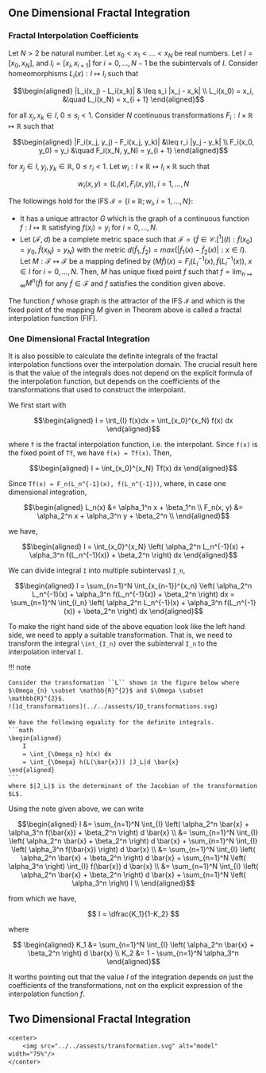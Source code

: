 ## One Dimensional Fractal Integration 

### Fractal Interpolation Coefficients
Let $N > 2$ be natural number. Let $x_0 < x_1 < \ldots < x_N$ be real numbers. Let $I = [x_0, x_N]$, and $I_i = [x_i, x_{i + 1}]$ for $i = 0, \ldots, N - 1$ be the subintervals of $I$. Consider homeomorphisms $L_i(x): I \mapsto I_i$ such that
```math
\begin{aligned}
|L_i(x_j) - L_i(x_k)| & \leq s_i |x_j - x_k| \\
L_i(x_0) = x_i, &\quad L_i(x_N) = x_{i + 1}  
\end{aligned}
```
for all $x_j, x_k \in I, \; 0 \leq s_i < 1$. Consider $N$ continuous transformations $F_i : I \times \mathbb{R} \mapsto \mathbb{R}$ such that 
```math
\begin{aligned}
|F_i(x_j, y_j) - F_i(x_j, y_k)| &\leq r_i |y_j - y_k| \\
F_i(x_0, y_0) = y_i &\quad F_i(x_N, y_N) = y_{i + 1} 
\end{aligned}
```
for $x_j \in I, \; y_j, y_k \in \mathbb{R}, \; 0 \leq r_i < 1$. Let $w_i : I \times \mathbb{R} \mapsto I_i \times \mathbb{R}$ such that
```math
w_i(x, y) = (L_i(x), F_i(x, y)), \; i = 1, \ldots, N
```
The followings hold for the IFS $\mathcal{I} = \{ I \times \mathbb{R}; w_i, \; i = 1, \ldots, N \}$:

* It has a unique attractor $G$ which is the graph of a continuous function $f:I\mapsto \mathbb{R}$ satisfying $f(x_i) = y_i$ for $i = 0, \ldots, N$.
* Let $(\mathcal{F}, d)$ be a complete metric space such that $\mathcal{F} = \{ \tilde{f} \in \mathcal{C}.[^1] (I): \tilde{f}(x_0) = y_0, \; \tilde{f}(x_N) = y_N \}$ with the metric $d(\tilde{f}_1, \tilde{f}_2) = max\{ |\tilde{f}_1(x) - \tilde{f}_2(x)| : x \in I \}$. Let $M: \mathcal{F} \mapsto \mathcal{F}$ be a mapping defined by $(M\tilde{f})(x) = F_i(L_i^{-1}(x), \tilde{f}(L_i^{-1}(x)), \; x \in I$ for $i = 0, \ldots, N$. Then, $M$ has unique fixed point $f$ such that $f = \lim_{n \mapsto \infty} M^n(\tilde{f})$ for any $\tilde{f} \in \mathcal{F}$ and $f$ satisfies the condition given above.

The function $f$ whose graph is the attractor of the IFS $\mathcal{I}$ and which is the fixed point of the mapping $M$ given in Theorem above is called a fractal interpolation function (FIF).

### One Dimensional Fractal Integration 
It is also possible to calculate the definite integrals of the fractal interpolation functions over the interpolation domain. The crucial result here is that the value of the integrals does not depend on the explicit formula of the interpolation function, but depends on the coefficients of the transformations that used to construct the interpolant. 

We first start with
```math 
\begin{aligned}
  I =  \int_{I} f(x)dx = \int_{x_0}^{x_N} f(x) dx
\end{aligned}
```
where ``f`` is the fractal interpolation function, i.e. the interpolant. Since ``f(x)`` is the fixed point of ``Tf``, we have ``f(x) = Tf(x)``. Then,
```math
\begin{aligned}
    I
    = \int_{x_0}^{x_N} Tf(x) dx
\end{aligned}
```
Since ``Tf(x) = F_n(L_n^{-1}(x), f(L_n^{-1}))``, where, in case one dimensional integration, 
```math
\begin{aligned}
    L_n(x) &= \alpha_1^n x + \beta_1^n \\
    F_n(x, y) &= \alpha_2^n x + \alpha_3^n y + \beta_2^n \\
\end{aligned}
```
we have,
```math
\begin{aligned}
    I
    = \int_{x_0}^{x_N} \left( \alpha_2^n L_n^{-1}(x) + \alpha_3^n f(L_n^{-1}(x)) + \beta_2^n \right) dx
\end{aligned}
```
We can divide integral ``I`` into multiple subintervasl ``I_n``,
```math
\begin{aligned}
    I  
    = \sum_{n=1}^N \int_{x_{n-1}}^{x_n} \left( \alpha_2^n L_n^{-1}(x) + \alpha_3^n f(L_n^{-1}(x)) + \beta_2^n \right) dx
    = \sum_{n=1}^N \int_{I_n} \left( \alpha_2^n L_n^{-1}(x) + \alpha_3^n f(L_n^{-1}(x)) + \beta_2^n \right) dx
\end{aligned}
```
To make the right hand side of the above equation look like the left hand side, we need to apply a suitable transformation. That is, we need to transform the integral ``\int_{I_n}`` over the subinterval ``I_n`` to the interpolation interval ``I``. 

!!! note

    Consider the transformation ``L`` shown in the figure below where $\Omega_{n} \subset \mathbb{R}^{2}$ and $\Omega \subset \mathbb{R}^{2}$. 
    ![1d_transformations](../../assests/1D_transformations.svg)

    We have the following equality for the definite integrals.
    ```math
    \begin{aligned}
        I
        = \int_{\Omega_n} h(x) dx
        = \int_{\Omega} h(L(\bar{x})) |J_L|d \bar{x} 
    \end{aligned}
    ```
    where $|J_L|$ is the determinant of the Jacobian of the transformation $L$.

Using the note given above, we can write 
```math 
\begin{aligned}
    I &= \sum_{n=1}^N \int_{I} \left( \alpha_2^n \bar{x} + \alpha_3^n f(\bar{x}) + \beta_2^n \right) d \bar{x} \\
        &= \sum_{n=1}^N \int_{I} \left( \alpha_2^n \bar{x} + \beta_2^n \right) d \bar{x}  +
        \sum_{n=1}^N \int_{I} \left( \alpha_3^n f(\bar{x}) \right) d \bar{x} \\
        &= \sum_{n=1}^N \int_{I} \left( \alpha_2^n \bar{x} + \beta_2^n \right) d \bar{x}  +
        \sum_{n=1}^N \left( \alpha_3^n \right) \int_{I} f(\bar{x}) d \bar{x} \\
        &= \sum_{n=1}^N \int_{I} \left( \alpha_2^n \bar{x} + \beta_2^n \right) d \bar{x}  +
        \sum_{n=1}^N \left( \alpha_3^n \right) I \\
\end{aligned}
```
from which we have, 
```math 
    I = \dfrac{K_1}{1-K_2}
   
```
where 
```math
    \begin{aligned}
    K_1 &= \sum_{n=1}^N \int_{I} \left( \alpha_2^n \bar{x} + \beta_2^n \right) d \bar{x} \\
    K_2 &= 1 - \sum_{n=1}^N \alpha_3^n 
    \end{aligned}
```

It worths pointing out that the value $I$ of the integration depends on just the coefficients of the transformations, not on the explicit expression of the interpolation function $f$.

## Two Dimensional Fractal Integration
```@raw html
<center>
    <img src="../../assests/transformation.svg" alt="model" width="75%"/>
</center>
```